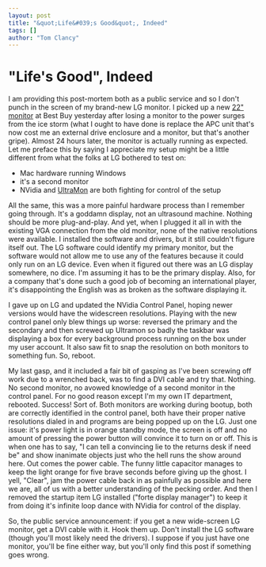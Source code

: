 ```yaml
---
layout: post
title: "&quot;Life&#039;s Good&quot;, Indeed"
tags: []
author: "Tom Clancy"
---
```


# &quot;Life&#039;s Good&quot;, Indeed

I am providing this post-mortem both as a public service and so I don't punch in the screen of my brand-new LG monitor. I picked up a new <a href="http://www.lge.com/products/model/detail/l227wt.jhtml" onclick="window.open(this.href); return false;">22" monitor</a> at Best Buy yesterday after losing a monitor to the power surges from the ice storm (what I ought to have done is replace the APC unit that's now cost me an external drive enclosure and a monitor, but that's another gripe). Almost 24 hours later, the monitor is actually running as expected. Let me preface this by saying I appreciate my setup might be a little different from what the folks at LG bothered to test on:
<ul>
	<li>Mac hardware running Windows</li>
	<li>it's a second monitor</li>
	<li>NVidia and <a href="http://www.realtimesoft.com/ultramon/overview/" onclick="window.open(this.href); return false;">UltraMon</a> are both fighting for control of the setup</li>
</ul>
All the same, this was a more painful hardware process than I remember going through. It's a goddamn display, not an ultrasound machine. Nothing should be more plug-and-play. And yet, when I plugged it all in with the existing VGA connection from the old monitor, none of the native resolutions were available. I installed the software and drivers, but it still couldn't figure itself out. The LG software could identify my primary monitor, but the software would not allow me to use any of the features because it could only run on an LG device. Even when it figured out there was an LG display somewhere, no dice. I'm assuming it has to be the primary display. Also, for a company that's done such a good job of becoming an international player, it's disappointing the English was as broken as the software displaying it.

I gave up on LG and updated the NVidia Control Panel, hoping newer versions would have the widescreen resolutions. Playing with the new control panel only blew things up worse: reversed the primary and the secondary and then screwed up Ultramon so badly the taskbar was displaying a box for every background process running on the box under my user account. It also saw fit to snap the resolution on both monitors to something fun. So, reboot.

My last gasp, and it included a fair bit of gasping as I've been screwing off work due to a wrenched back, was to find a DVI cable and try that. Nothing. No second monitor, no avowed knowledge of a second monitor in the control panel. For no good reason except I'm my own IT department, rebooted. Success! Sort of. Both monitors are working during bootup, both are correctly identified in the control panel, both have their proper native resolutions dialed in and programs are being popped up on the LG. Just one issue: it's power light is in orange standby mode, the screen is off and no amount of pressing the power button will convince it to turn on or off. This is when one has to say, "I can tell a convincing lie to the returns desk if need be" and show inanimate objects just who the hell runs the show around here. Out comes the power cable. The funny little capacitor manages to keep the light orange for five brave seconds before giving up the ghost. I yell, "Clear", jam the power cable back in as painfully as possible and here we are, all of us with a better understanding of the pecking order. And then I removed the startup item LG installed ("forte display manager") to keep it from doing it's infinite loop dance with NVidia for control of the display.

So, the public service announcement: if you get a new wide-screen LG monitor, get a DVI cable with it. Hook them up. Don't install the LG software (though you'll most likely need the drivers). I suppose if you just have one monitor, you'll be fine either way, but you'll only find this post if something goes wrong.
